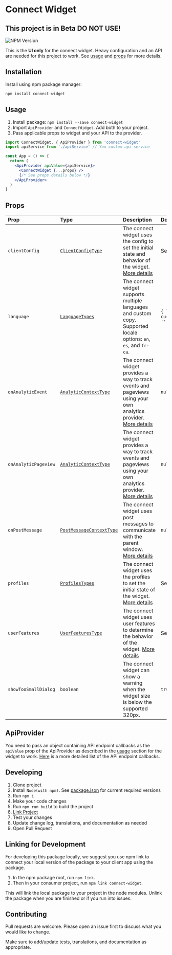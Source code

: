 # Connect Widget

## This project is in Beta DO NOT USE!

![NPM Version](https://img.shields.io/npm/v/connect-widget?link=https%3A%2F%2Fwww.npmjs.com%2Fpackage%2Fconnect-widget)

This is the **UI only** for the connect widget. Heavy configuration and an API are needed for this project to work. See [usage](#usage) and [props](#props) for more details.

## Installation

Install using npm package manager:

```bash
npm install connect-widget
```

## Usage

1. Install package: `npm install --save connect-widget`
2. Import `ApiProvider` and `ConnectWidget`. Add both to your project.
3. Pass applicable props to widget and your API to the provider.

```jsx
import ConnectWidget, { ApiProvider } from 'connect-widget'
import apiService from './apiService' // You custom api service

const App = () => {
  return (
    <ApiProvider apiValue={apiService}>
      <ConnectWidget {...props} />
      {/* See props details below */}
    </ApiProvider>
  )
}
```

## Props

| **Prop**             | **Type**                                                | **Description**                                                                                                                                           | **Default**                                   |
| :------------------- | :------------------------------------------------------ | :-------------------------------------------------------------------------------------------------------------------------------------------------------- | :-------------------------------------------- |
| `clientConfig`       | [`ClientConfigType`](./typings/connectProps.d.ts)       | The connect widget uses the config to set the initial state and behavior of the widget. [More details](./docs/CLIENT_CONFIG.md)                           | See more details                              |
| `language`           | [`LanguageTypes`](./typings/connectProps.d.ts)          | The connect widget supports multiple languages and custom copy. Supported locale options: `en`, `es`, and `fr-ca`.                                        | `{ locale: 'en', custom_copy_namespace: '' }` |
| `onAnalyticEvent`    | [`AnalyticContextType`](./typings/connectProps.d.ts)    | The connect widget provides a way to track events and pageviews using your own analytics provider. [More details](./docs/ANALYTICS.md#onanalyticevent)    | `null`                                        |
| `onAnalyticPageview` | [`AnalyticContextType`](./typings/connectProps.d.ts)    | The connect widget provides a way to track events and pageviews using your own analytics provider. [More details](./docs/ANALYTICS.md#onanalyticpageview) | `null`                                        |
| `onPostMessage`      | [`PostMessageContextType`](./typings/connectProps.d.ts) | The connect widget uses post messages to communicate with the parent window. [More details](./docs/POST_MESSAGES.md)                                      | `null`                                        |
| `profiles`           | [`ProfilesTypes`](./typings/connectProps.d.ts)          | The connect widget uses the profiles to set the initial state of the widget. [More details](./docs/PROFILES.md)                                           | See more details                              |
| `userFeatures`       | [`UserFeaturesType`](./typings/connectProps.d.ts)       | The connect widget uses user features to determine the behavior of the widget. [More details](./docs/USER_FEATURES.md)                                    | See more details                              |
| `showTooSmallDialog` | `boolean`                                               | The connect widget can show a warning when the widget size is below the supported 320px.                                                                  | `true`                                        |

## ApiProvider

You need to pass an object containing API endpoint callbacks as the `apiValue` prop of the ApiProvider as described in the [usage](#usage) section for the widget to work. [Here](./docs/APIDOCUMENTATION.md) is a more detailed list of the API endpoint callbacks.

## Developing

1. Clone project
2. Install `Node(with npm)`. See [package.json](/package.json) for current required versions
3. Run `npm i`
4. Make your code changes
5. Run `npm run build` to build the project
6. [Link Project](#linking-for-development)
7. Test your changes
8. Update change log, translations, and documentation as needed
9. Open Pull Request

## Linking for Development

For developing this package locally, we suggest you use npm link to connect your local version of the package to your client app using the package.

1. In the npm package root, run `npm link`.
2. Then in your consumer project, run `npm link connect-widget`.

This will link the local package to your project in the node modules. Unlink the package when you are finished or if you run into issues.

## Contributing

Pull requests are welcome. Please open an issue first to discuss what you would like to change.

Make sure to add/update tests, translations, and documentation as appropriate.
